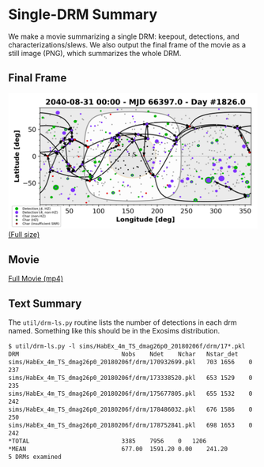 
# Single-DRM Summary

We make a movie summarizing a single DRM: keepout, detections, and characterizations/slews.
We also output the final frame of the movie as a still image (PNG), which
summarizes
the whole DRM.

## Final Frame

![final frame](path/124787829-final.png) 
[(Full size)](path-ens/path-map.png) 

## Movie

<a href="../path/124787829.mp4">Full Movie (mp4)</a>

## Text Summary

The `util/drm-ls.py` routine lists the number of detections in each drm
named.
Something like this should be in the Exosims distribution.

	$ util/drm-ls.py -l sims/HabEx_4m_TS_dmag26p0_20180206f/drm/17*.pkl
	DRM                            	Nobs	Ndet	Nchar	Nstar_det
	sims/HabEx_4m_TS_dmag26p0_20180206f/drm/170932699.pkl	703	1656	0	237
	sims/HabEx_4m_TS_dmag26p0_20180206f/drm/173338520.pkl	653	1529	0	235
	sims/HabEx_4m_TS_dmag26p0_20180206f/drm/175677805.pkl	655	1532	0	242
	sims/HabEx_4m_TS_dmag26p0_20180206f/drm/178486032.pkl	676	1586	0	250
	sims/HabEx_4m_TS_dmag26p0_20180206f/drm/178752841.pkl	698	1653	0	242
	*TOTAL                         	3385	7956	0	1206
	*MEAN                          	677.00	1591.20	0.00	241.20
	5 DRMs examined


